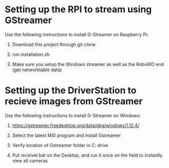 # Setting up the RPI to stream using GStreamer

Use the following instructions to install G-Streamer on Raspberry Pi:

  1) Download this project through git clone
  
  2) run installation.sh
  
  3) Make sure you setup the Windows streamer as well as the RoboRIO end (get networktable data)
  
# Setting up the DriverStation to recieve images from GStreamer

Use the following instructions to install G-Streamer on Windows:

  1) https://gstreamer.freedesktop.org/data/pkg/windows/1.12.4/
  
  2) Select the latest MSI program and install Gstreamer
  
  3) Verify location of Gstreamer folder in C: drive
  
  4) Put receiver.bat on the Desktop, and run it once on the field to instantly view all cameras

